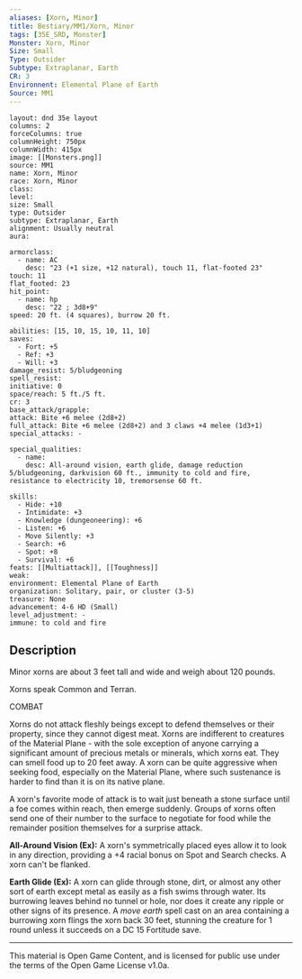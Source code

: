 ```yaml
---
aliases: [Xorn, Minor]
title: Bestiary/MM1/Xorn, Minor
tags: [35E_SRD, Monster]
Monster: Xorn, Minor
Size: Small
Type: Outsider
Subtype: Extraplanar, Earth
CR: 3
Environnent: Elemental Plane of Earth
Source: MM1
---
```


```statblock
layout: dnd 35e layout
columns: 2
forceColumns: true
columnHeight: 750px
columnWidth: 415px
image: [[Monsters.png]]
source: MM1
name: Xorn, Minor
race: Xorn, Minor
class: 
level: 
size: Small
type: Outsider
subtype: Extraplanar, Earth
alignment: Usually neutral
aura: 

armorclass:
  - name: AC
    desc: "23 (+1 size, +12 natural), touch 11, flat-footed 23"
touch: 11
flat_footed: 23
hit_point:
  - name: hp
    desc: "22 ; 3d8+9"
speed: 20 ft. (4 squares), burrow 20 ft.

abilities: [15, 10, 15, 10, 11, 10]
saves:
  - Fort: +5
  - Ref: +3
  - Will: +3
damage_resist: 5/bludgeoning
spell_resist: 
initiative: 0
space/reach: 5 ft./5 ft.
cr: 3
base_attack/grapple: 
attack: Bite +6 melee (2d8+2)
full_attack: Bite +6 melee (2d8+2) and 3 claws +4 melee (1d3+1)
special_attacks: -

special_qualities:
  - name: 
    desc: All-around vision, earth glide, damage reduction 5/bludgeoning, darkvision 60 ft., immunity to cold and fire, resistance to electricity 10, tremorsense 60 ft.

skills:
  - Hide: +10
  - Intimidate: +3
  - Knowledge (dungeoneering): +6
  - Listen: +6
  - Move Silently: +3
  - Search: +6
  - Spot: +8
  - Survival: +6
feats: [[Multiattack]], [[Toughness]]
weak: 
environment: Elemental Plane of Earth
organization: Solitary, pair, or cluster (3-5)
treasure: None
advancement: 4-6 HD (Small)
level_adjustment: -
immune: to cold and fire
```

## Description

<p>Minor xorns are about 3 feet tall and wide and weigh about 120 pounds.</p>
<p>Xorns speak Common and Terran.</p>
<p>COMBAT</p>
<p>Xorns do not attack fleshly beings except to defend themselves or their property, since they cannot digest meat. Xorns are indifferent to creatures of the Material Plane - with the sole exception of anyone carrying a significant amount of precious metals or minerals, which xorns eat. They can smell food up to 20 feet away. A xorn can be quite aggressive when seeking food, especially on the Material Plane, where such sustenance is harder to find than it is on its native plane.</p>
<p>A xorn's favorite mode of attack is to wait just beneath a stone surface until a foe comes within reach, then emerge suddenly. Groups of xorns often send one of their number to the surface to negotiate for food while the remainder position themselves for a surprise attack.</p>
<p>
            <b>All-Around Vision (Ex):</b> A xorn's symmetrically placed eyes allow it to look in any direction, providing a +4 racial bonus on Spot and Search checks. A xorn can't be flanked.</p>
<p>
            <b>Earth Glide (Ex):</b> A xorn can glide through stone, dirt, or almost any other sort of earth except metal as easily as a fish swims through water. Its burrowing leaves behind no tunnel or hole, nor does it create any ripple or other signs of its presence. A <i>move earth</i> spell cast on an area containing a burrowing xorn flings the xorn back 30 feet, stunning the creature for 1 round unless it succeeds on a DC 15 Fortitude save.</p>

---

This material is Open Game Content, and is licensed for public use under
the terms of the Open Game License v1.0a.
